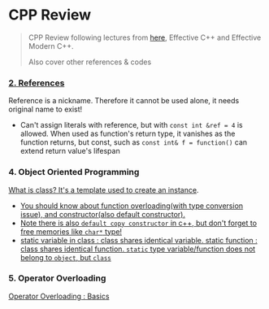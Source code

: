 # CPP Review
> CPP Review following lectures from [here](https://modoocode.com/135), Effective C++ and Effective Modern C++.
>
> Also cover other references & codes

### [2. References](https://github.com/hashnut/CPP_Review/blob/main/codes/2.cpp)

Reference is a nickname. Therefore it cannot be used alone, it needs original name to exist!

+ Can't assign literals with reference, but with `const int &ref = 4` is allowed. When used as function's return type, it vanishes as the function returns, but const, such as `const int& f = function()` can extend return value's lifespan

### 4. Object Oriented Programming

[What is class? It's a template used to create an instance](https://github.com/hashnut/CPP_Review/blob/main/codes/4-1.cpp). 
+ [You should know about function overloading(with type conversion issue), and constructor(also default constructor).](https://github.com/hashnut/CPP_Review/blob/main/codes/4-2.cpp)
+ [Note there is also `default copy constructor` in c++, but don't forget to free memories like `char*` type!](https://github.com/hashnut/CPP_Review/blob/main/codes/4-3.cpp)
+ [static variable in class : class shares identical variable. static function : class shares identical function. `static` type variable/function does not belong to `object`, but `class`]()

### 5. Operator Overloading
[Operator Overloading : Basics](https://github.com/hashnut/Algorithms_and_Languages/blob/main/CPP_Review/codes/5-1.cpp)
